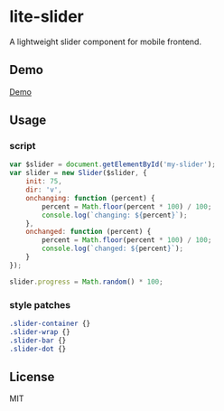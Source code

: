# lite-slider
A lightweight slider component for mobile frontend.

## Demo
[Demo](http://shenfe.github.io/repos/lite-slider/demo.html)

## Usage

### script

```js
var $slider = document.getElementById('my-slider');
var slider = new Slider($slider, {
    init: 75,
    dir: 'v',
    onchanging: function (percent) {
        percent = Math.floor(percent * 100) / 100;
        console.log(`changing: ${percent}`);
    },
    onchanged: function (percent) {
        percent = Math.floor(percent * 100) / 100;
        console.log(`changed: ${percent}`);
    }
});

slider.progress = Math.random() * 100;
```

### style patches

```css
.slider-container {}
.slider-wrap {}
.slider-bar {}
.slider-dot {}
```

## License

MIT
